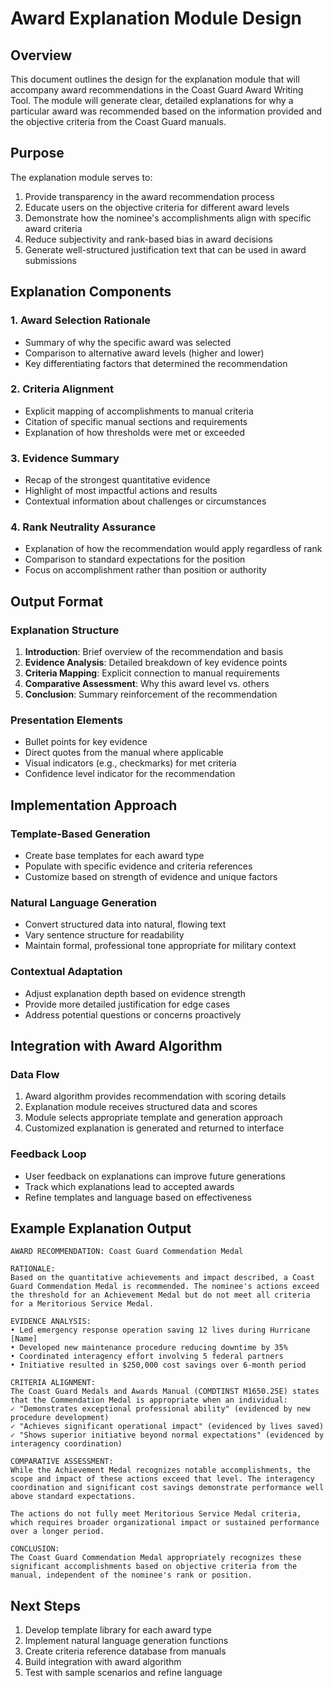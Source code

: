 # Award Explanation Module Design

## Overview
This document outlines the design for the explanation module that will accompany award recommendations in the Coast Guard Award Writing Tool. The module will generate clear, detailed explanations for why a particular award was recommended based on the information provided and the objective criteria from the Coast Guard manuals.

## Purpose
The explanation module serves to:
1. Provide transparency in the award recommendation process
2. Educate users on the objective criteria for different award levels
3. Demonstrate how the nominee's accomplishments align with specific award criteria
4. Reduce subjectivity and rank-based bias in award decisions
5. Generate well-structured justification text that can be used in award submissions

## Explanation Components

### 1. Award Selection Rationale
- Summary of why the specific award was selected
- Comparison to alternative award levels (higher and lower)
- Key differentiating factors that determined the recommendation

### 2. Criteria Alignment
- Explicit mapping of accomplishments to manual criteria
- Citation of specific manual sections and requirements
- Explanation of how thresholds were met or exceeded

### 3. Evidence Summary
- Recap of the strongest quantitative evidence
- Highlight of most impactful actions and results
- Contextual information about challenges or circumstances

### 4. Rank Neutrality Assurance
- Explanation of how the recommendation would apply regardless of rank
- Comparison to standard expectations for the position
- Focus on accomplishment rather than position or authority

## Output Format

### Explanation Structure
1. **Introduction**: Brief overview of the recommendation and basis
2. **Evidence Analysis**: Detailed breakdown of key evidence points
3. **Criteria Mapping**: Explicit connection to manual requirements
4. **Comparative Assessment**: Why this award level vs. others
5. **Conclusion**: Summary reinforcement of the recommendation

### Presentation Elements
- Bullet points for key evidence
- Direct quotes from the manual where applicable
- Visual indicators (e.g., checkmarks) for met criteria
- Confidence level indicator for the recommendation

## Implementation Approach

### Template-Based Generation
- Create base templates for each award type
- Populate with specific evidence and criteria references
- Customize based on strength of evidence and unique factors

### Natural Language Generation
- Convert structured data into natural, flowing text
- Vary sentence structure for readability
- Maintain formal, professional tone appropriate for military context

### Contextual Adaptation
- Adjust explanation depth based on evidence strength
- Provide more detailed justification for edge cases
- Address potential questions or concerns proactively

## Integration with Award Algorithm

### Data Flow
1. Award algorithm provides recommendation with scoring details
2. Explanation module receives structured data and scores
3. Module selects appropriate template and generation approach
4. Customized explanation is generated and returned to interface

### Feedback Loop
- User feedback on explanations can improve future generations
- Track which explanations lead to accepted awards
- Refine templates and language based on effectiveness

## Example Explanation Output

```
AWARD RECOMMENDATION: Coast Guard Commendation Medal

RATIONALE:
Based on the quantitative achievements and impact described, a Coast Guard Commendation Medal is recommended. The nominee's actions exceed the threshold for an Achievement Medal but do not meet all criteria for a Meritorious Service Medal.

EVIDENCE ANALYSIS:
• Led emergency response operation saving 12 lives during Hurricane [Name]
• Developed new maintenance procedure reducing downtime by 35%
• Coordinated interagency effort involving 5 federal partners
• Initiative resulted in $250,000 cost savings over 6-month period

CRITERIA ALIGNMENT:
The Coast Guard Medals and Awards Manual (COMDTINST M1650.25E) states that the Commendation Medal is appropriate when an individual:
✓ "Demonstrates exceptional professional ability" (evidenced by new procedure development)
✓ "Achieves significant operational impact" (evidenced by lives saved)
✓ "Shows superior initiative beyond normal expectations" (evidenced by interagency coordination)

COMPARATIVE ASSESSMENT:
While the Achievement Medal recognizes notable accomplishments, the scope and impact of these actions exceed that level. The interagency coordination and significant cost savings demonstrate performance well above standard expectations.

The actions do not fully meet Meritorious Service Medal criteria, which requires broader organizational impact or sustained performance over a longer period.

CONCLUSION:
The Coast Guard Commendation Medal appropriately recognizes these significant accomplishments based on objective criteria from the manual, independent of the nominee's rank or position.
```

## Next Steps
1. Develop template library for each award type
2. Implement natural language generation functions
3. Create criteria reference database from manuals
4. Build integration with award algorithm
5. Test with sample scenarios and refine language
